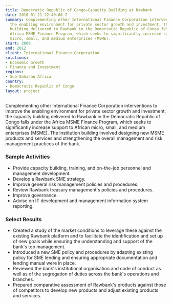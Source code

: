 ```yaml
---
title: Democratic Republic of Congo—Capacity Building at Rawbank
date: 2016-01-21 22:40:00 Z
summary: Complementing other International Finance Corporation interventions to improve
  the enabling environment for private sector growth and investment, the capacity
  building delivered to Rawbank in the Democratic Republic of Congo fell under the
  Africa MSME Finance Program, which seeks to significantly increase support to African
  micro, small, and medium enterprises (MSME).
start: 2009
end: 2012
client: International Finance Corporation
solutions:
- Economic Growth
- Finance and Investment
regions:
- Sub-Saharan Africa
country:
- Democratic Republic of Congo
layout: project
---
```


Complementing other International Finance Corporation interventions to improve the enabling environment for private sector growth and investment, the capacity building delivered to Rawbank in the Democratic Republic of Congo falls under the Africa MSME Finance Program, which seeks to significantly increase support to African micro, small, and medium enterprises (MSME). The institution building involved designing new MSME products and services and strengthening the overall management and risk management practices of the bank.

### Sample Activities

* Provide capacity building, training, and on-the-job personnel and management development.
* Develop a Rawbank SME strategy.
* Improve general risk management policies and procedures.
* Review Rawbank treasury management's policies and procedures.
* Improve governance.
* Advise on IT development and management information system reporting.

###  Select Results

* Created a study of the market conditions to leverage these against the existing Rawbank platform and to facilitate the identification and set up of new goals while ensuring the understanding and support of the bank's top management.
* Introduced a new SME policy and procedures by adapting existing policy for SME lending and ensuring appropriate documentation and lending manual were in place.
* Reviewed the bank's institutional organisation and code of conduct as well as of the segregation of duties across the bank's operations and branches.
* Prepared comparative assessment of Rawbank's products against those of competitors to develop new products and adjust existing products and services.